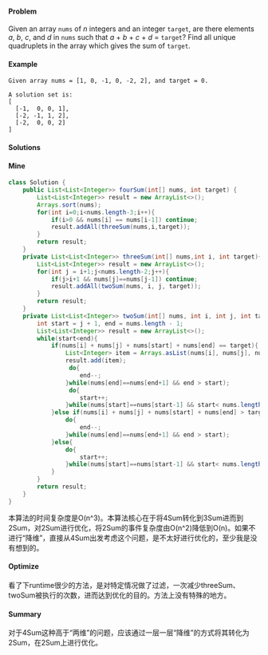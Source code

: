 #### Problem

Given an array `nums` of *n* integers and an integer `target`, are there elements *a*, *b*, *c*, and *d* in `nums` such that *a* + *b* + *c* + *d* = `target`? Find all unique quadruplets in the array which gives the sum of `target`.

#### Example

```
Given array nums = [1, 0, -1, 0, -2, 2], and target = 0.

A solution set is:
[
  [-1,  0, 0, 1],
  [-2, -1, 1, 2],
  [-2,  0, 0, 2]
]
```



#### Solutions

#### Mine

```java
class Solution {
    public List<List<Integer>> fourSum(int[] nums, int target) {
        List<List<Integer>> result = new ArrayList<>();
        Arrays.sort(nums);
        for(int i=0;i<nums.length-3;i++){
            if(i>0 && nums[i] == nums[i-1]) continue;
            result.addAll(threeSum(nums,i,target));
        }
        return result;
    }
    private List<List<Integer>> threeSum(int[] nums,int i, int target){
        List<List<Integer>> result = new ArrayList<>();
        for(int j = i+1;j<nums.length-2;j++){
            if(j>i+1 && nums[j]==nums[j-1]) continue;
            result.addAll(twoSum(nums, i, j, target));
        }
        return result;
    }
    private List<List<Integer>> twoSum(int[] nums, int i, int j, int target){
        int start = j + 1, end = nums.length - 1;
        List<List<Integer>> result = new ArrayList<>();
        while(start<end){
            if(nums[i] + nums[j] + nums[start] + nums[end] == target){
                List<Integer> item = Arrays.asList(nums[i], nums[j], nums[start], nums[end]);
                result.add(item);
                 do{
                    end--;
                }while(nums[end]==nums[end+1] && end > start);
                 do{
                    start++;
                }while(nums[start]==nums[start-1] && start< nums.length-1);
            }else if(nums[i] + nums[j] + nums[start] + nums[end] > target){
                do{
                    end--;
                }while(nums[end]==nums[end+1] && end > start);
            }else{
                do{
                    start++;
                }while(nums[start]==nums[start-1] && start< nums.length-1);
            }
        }
        return result;
    } 
}
```

本算法的时间复杂度是O(n^3)。本算法核心在于将4Sum转化到3Sum进而到2Sum，对2Sum进行优化，将2Sum的事件复杂度由O(n^2)降低到O(n)。如果不进行“降维”，直接从4Sum出发考虑这个问题，是不太好进行优化的，至少我是没有想到的。

#### Optimize

看了下runtime很少的方法，是对特定情况做了过滤，一次减少threeSum、twoSum被执行的次数，进而达到优化的目的。方法上没有特殊的地方。

#### Summary

对于4Sum这种高于“两维”的问题，应该通过一层一层“降维”的方式将其转化为2Sum，在2Sum上进行优化。



